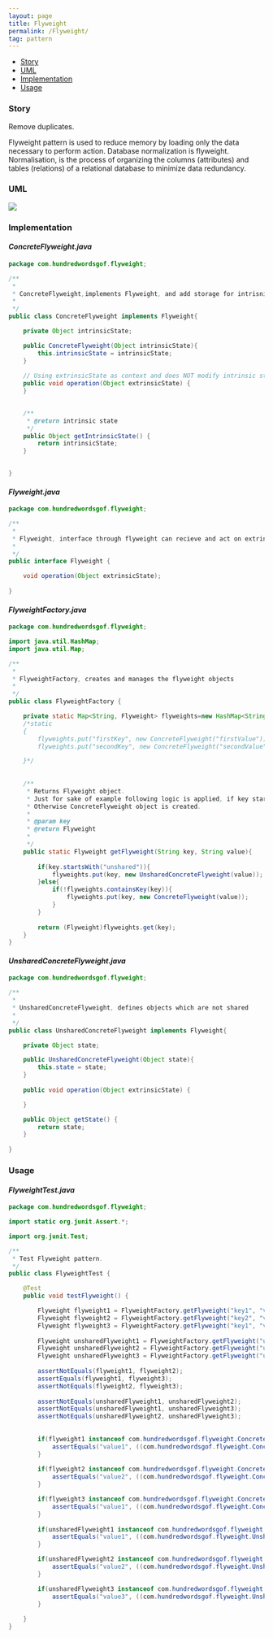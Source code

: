 ```yaml
---
layout: page
title: Flyweight
permalink: /Flyweight/
tag: pattern
---
```


* [Story](#Story)
* [UML](#UML)
* [Implementation](#Implementation)
* [Usage](#Usage)


###  <a id="Story"></a>Story 

Remove duplicates.

Flyweight pattern is used to reduce memory by loading only the data necessary to perform action.
Database normalization is flyweight. Normalisation, is the process of organizing the columns (attributes) and tables (relations) of a relational database to minimize data redundancy.



###  <a id="UML"></a>UML 
![]({{site.baseurl}}/assets/img/flyweight.png)

###  <a id="Implementation"></a>Implementation 

#### *ConcreteFlyweight.java* 
```java 
package com.hundredwordsgof.flyweight;

/**
 * 
 * ConcreteFlyweight,implements Flyweight, and add storage for intrisnic state 
 *
 */
public class ConcreteFlyweight implements Flyweight{

	private Object intrinsicState;

	public ConcreteFlyweight(Object intrinsicState){
		this.intrinsicState = intrinsicState;
	}
	
	// Using extrinsicState as context and does NOT modify intrinsic state.
	public void operation(Object extrinsicState) {
	}

	
	/**
	 * @return intrinsic state
	 */
	public Object getIntrinsicState() {
		return intrinsicState;
	}

	
}
```

#### *Flyweight.java* 
```java 
package com.hundredwordsgof.flyweight;

/**
 * 
 * Flyweight, interface through flyweight can recieve and act on extrinic state
 *
 */
public interface Flyweight {

	void operation(Object extrinsicState);
	
}
```

#### *FlyweightFactory.java* 
```java 
package com.hundredwordsgof.flyweight;

import java.util.HashMap;
import java.util.Map;

/**
 * 
 * FlyweightFactory, creates and manages the flyweight objects
 *
 */
public class FlyweightFactory {

	private static Map<String, Flyweight> flyweights=new HashMap<String, Flyweight>();
	/*static
	{
		flyweights.put("firstKey", new ConcreteFlyweight("firstValue"));
		flyweights.put("secondKey", new ConcreteFlyweight("secondValue"));

	}*/
	
	
	/**
	 * Returns Flyweight object. 
	 * Just for sake of example following logic is applied, if key starts with phrase:unshared than UnsharedConcreteFlyweight object is created.
	 * Otherwise ConcreteFlyweight object is created.
	 * 
	 * @param key
	 * @return Flyweight
	 * 
	 */
	public static Flyweight getFlyweight(String key, String value){
		
		if(key.startsWith("unshared")){			
			flyweights.put(key, new UnsharedConcreteFlyweight(value));
		}else{		
			if(!flyweights.containsKey(key)){
				flyweights.put(key, new ConcreteFlyweight(value));				
			}						
		}
		
		return (Flyweight)flyweights.get(key);
	}
}
```

#### *UnsharedConcreteFlyweight.java* 
```java 
package com.hundredwordsgof.flyweight;

/**
 * 
 * UnsharedConcreteFlyweight, defines objects which are not shared
 *
 */
public class UnsharedConcreteFlyweight implements Flyweight{

	private Object state;

	public UnsharedConcreteFlyweight(Object state){
		this.state = state;
	}
	
	public void operation(Object extrinsicState) {

	}

	public Object getState() {
		return state;
	}
	
}
```

###  <a id="Usage"></a>Usage 

#### *FlyweightTest.java* 
```java 
package com.hundredwordsgof.flyweight;

import static org.junit.Assert.*;

import org.junit.Test;

/**
 * Test Flyweight pattern.
 */
public class FlyweightTest {

	@Test
	public void testFlyweight() {

		Flyweight flyweight1 = FlyweightFactory.getFlyweight("key1", "value1");
		Flyweight flyweight2 = FlyweightFactory.getFlyweight("key2", "value2");
		Flyweight flyweight3 = FlyweightFactory.getFlyweight("key1", "value3");
		
		Flyweight unsharedFlyweight1 = FlyweightFactory.getFlyweight("unsharedKey1", "value1");
		Flyweight unsharedFlyweight2 = FlyweightFactory.getFlyweight("unsharedKey2", "value2");
		Flyweight unsharedFlyweight3 = FlyweightFactory.getFlyweight("unsharedKey1", "value3");
											
		assertNotEquals(flyweight1, flyweight2);
		assertEquals(flyweight1, flyweight3);
		assertNotEquals(flyweight2, flyweight3);
		
		assertNotEquals(unsharedFlyweight1, unsharedFlyweight2);
		assertNotEquals(unsharedFlyweight1, unsharedFlyweight3);
		assertNotEquals(unsharedFlyweight2, unsharedFlyweight3);
		
			
		if(flyweight1 instanceof com.hundredwordsgof.flyweight.ConcreteFlyweight){
			assertEquals("value1", ((com.hundredwordsgof.flyweight.ConcreteFlyweight) flyweight1).getIntrinsicState());
		}
		
		if(flyweight2 instanceof com.hundredwordsgof.flyweight.ConcreteFlyweight){
			assertEquals("value2", ((com.hundredwordsgof.flyweight.ConcreteFlyweight) flyweight2).getIntrinsicState());
		}

		if(flyweight3 instanceof com.hundredwordsgof.flyweight.ConcreteFlyweight){
			assertEquals("value1", ((com.hundredwordsgof.flyweight.ConcreteFlyweight) flyweight3).getIntrinsicState());
		}
		
		if(unsharedFlyweight1 instanceof com.hundredwordsgof.flyweight.UnsharedConcreteFlyweight){
			assertEquals("value1", ((com.hundredwordsgof.flyweight.UnsharedConcreteFlyweight) unsharedFlyweight1).getState());
		}

		if(unsharedFlyweight2 instanceof com.hundredwordsgof.flyweight.UnsharedConcreteFlyweight){
			assertEquals("value2", ((com.hundredwordsgof.flyweight.UnsharedConcreteFlyweight) unsharedFlyweight2).getState());
		}

		if(unsharedFlyweight3 instanceof com.hundredwordsgof.flyweight.UnsharedConcreteFlyweight){
			assertEquals("value3", ((com.hundredwordsgof.flyweight.UnsharedConcreteFlyweight) unsharedFlyweight3).getState());
		}
		
	}
}
```

